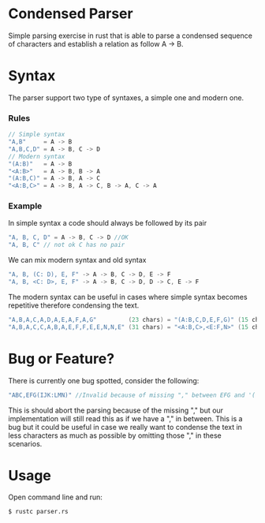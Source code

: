 # Condensed Parser

Simple parsing exercise in rust that is able to parse a condensed sequence of characters and establish a relation as follow A -> B.

# Syntax
The parser support two type of syntaxes, a simple one and modern one.

### Rules
```cpp
// Simple syntax
"A,B"     = A -> B
"A,B,C,D" = A -> B, C -> D
// Modern syntax
"(A:B)"   = A -> B
"<A:B>"   = A -> B, B -> A
"(A:B,C)" = A -> B, A -> C
"<A:B,C>" = A -> B, A -> C, B -> A, C -> A
```
### Example
In simple syntax a code should always be followed by its pair
```cpp
"A, B, C, D" = A -> B, C -> D //OK
"A, B, C" // not ok C has no pair
```
We can mix modern syntax and old syntax
```cpp
"A, B, (C: D), E, F" -> A -> B, C -> D, E -> F
"A, B, <C: D>, E, F" -> A -> B, C -> D, D -> C, E -> F
```
The modern syntax can be useful in cases where simple syntax becomes repetitive therefore condensing the text.
```cpp
"A,B,A,C,A,D,A,E,A,F,A,G"         (23 chars) = "(A:B,C,D,E,F,G)" (15 chars)
"A,B,A,C,C,A,B,A,E,F,F,E,E,N,N,E" (31 chars) = "<A:B,C>,<E:F,N>" (15 chars)
```
# Bug or Feature?
There is currently one bug spotted, consider the following:
```cpp
"ABC,EFG(IJK:LMN)" //Invalid because of missing "," between EFG and '(' but still works with the current implementation.
```
This is should abort the parsing because of the missing "," but our implementation will still read this as if we have a "," in between.
This is a bug but it could be useful in case we really want to condense the text in less characters as much as possible by omitting those "," in these scenarios.
# Usage
Open command line and run:
```bash
$ rustc parser.rs
```
